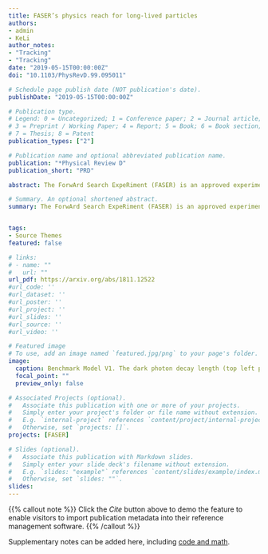 ```yaml
---
title: FASER’s physics reach for long-lived particles
authors:
- admin
- KeLi
author_notes:
- "Tracking"
- "Tracking"
date: "2019-05-15T00:00:00Z"
doi: "10.1103/PhysRevD.99.095011"

# Schedule page publish date (NOT publication's date).
publishDate: "2019-05-15T00:00:00Z"

# Publication type.
# Legend: 0 = Uncategorized; 1 = Conference paper; 2 = Journal article;
# 3 = Preprint / Working Paper; 4 = Report; 5 = Book; 6 = Book section;
# 7 = Thesis; 8 = Patent
publication_types: ["2"]

# Publication name and optional abbreviated publication name.
publication: "*Physical Review D"
publication_short: "PRD"

abstract: The ForwArd Search ExpeRiment (FASER) is an approved experiment dedicated to searching for light, extremely weakly interacting particles at the LHC. Such particles may be produced in the LHC’s high-energy collisions and travel long distances through concrete and rock without interacting. They may then decay to visible particles in FASER, which is placed 480 m downstream of the ATLAS interaction point. In this work we briefly describe the FASER detector layout and the status of potential backgrounds. We then present the sensitivity reach for FASER for a large number of long-lived particle models, updating previous results to a uniform set of detector assumptions, and analyzing new models. In particular, we consider all of the renormalizable portal interactions, leading to dark photons, dark Higgs bosons, and heavy neutral leptons; light $B − L$ and $L_i − L_j$ gauge bosons; axionlike particles that are coupled dominantly to photons, fermions, and gluons through nonrenormalizable operators; and pseudoscalars with Yukawa-like couplings. We find that FASER and its follow-up, FASER 2, have a full physics program, with discovery sensitivity in all of these models and potentially far-reaching implications for particle physics and cosmology. 

# Summary. An optional shortened abstract.
summary: The ForwArd Search ExpeRiment (FASER) is an approved experiment dedicated to searching for light, extremely weakly interacting particles at the LHC. 


tags:
- Source Themes
featured: false

# links:
# - name: ""
#   url: ""
url_pdf: https://arxiv.org/abs/1811.12522 
#url_code: ''
#url_dataset: ''
#url_poster: ''
#url_project: ''
#url_slides: ''
#url_source: ''
#url_video: ''

# Featured image
# To use, add an image named `featured.jpg/png` to your page's folder. 
image:
  caption: Benchmark Model V1. The dark photon decay length (top left panel), its branching fractions into hadronic and leptonic final states (bottom left panel) and FASER’s reach (right panel). In the right panel, the gray-shaded regions are excluded by current bounds, and the projected future sensitivities of other experiments are shown as colored contours. See the text for details.
  focal_point: ""
  preview_only: false

# Associated Projects (optional).
#   Associate this publication with one or more of your projects.
#   Simply enter your project's folder or file name without extension.
#   E.g. `internal-project` references `content/project/internal-project/index.md`.
#   Otherwise, set `projects: []`.
projects: [FASER]

# Slides (optional).
#   Associate this publication with Markdown slides.
#   Simply enter your slide deck's filename without extension.
#   E.g. `slides: "example"` references `content/slides/example/index.md`.
#   Otherwise, set `slides: ""`.
slides:
---
```


{{% callout note %}}
Click the *Cite* button above to demo the feature to enable visitors to import publication metadata into their reference management software.
{{% /callout %}}

Supplementary notes can be added here, including [code and math](https://sourcethemes.com/academic/docs/writing-markdown-latex/).
